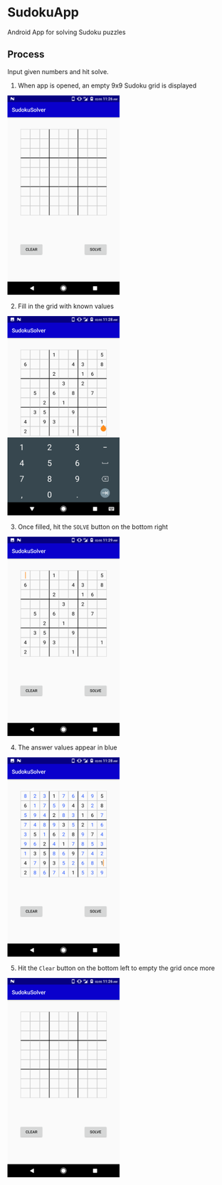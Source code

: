 # SudokuApp
Android App for solving Sudoku puzzles

## Process
Input given numbers and hit solve.

1. When app is opened, an empty 9x9 Sudoku grid is displayed
<img src="docs/screenshots/Empty.png" alt="Empty grid" width=50% height=50%>

2. Fill in the grid with known values
<img src="docs/screenshots/Filling.png" alt="Filling in values" width=50% height=50%>

3. Once filled, hit the ```SOLVE``` button on the bottom right
<img src="docs/screenshots/Filled.png" alt="Grid with all given values inputted" width=50% height=50%>

4. The answer values appear in blue
<img src="docs/screenshots/Solved.png" alt="Solved puzzle" width=50% height=50%>

5. Hit the ```Clear``` button on the bottom left to empty the grid once more
<img src="docs/screenshots/Empty.png" alt="Empty Grid" width=50% height=50%>

